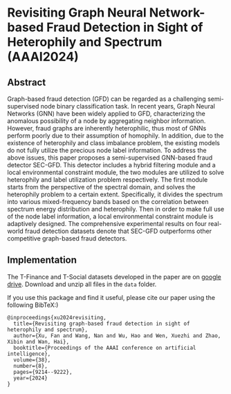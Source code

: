 # Revisiting Graph Neural Network-based Fraud Detection in Sight of Heterophily and Spectrum (AAAI2024)

## Abstract
Graph-based fraud detection (GFD) can be regarded as a challenging semi-supervised node binary classification task. In recent years, Graph Neural Networks (GNN) have been widely applied to GFD, characterizing the anomalous possibility of a node by aggregating neighbor information. However, fraud graphs are inherently heterophilic, thus most of GNNs perform poorly due to their assumption of homophily. In addition, due to the existence of heterophily and class imbalance problem, the existing models do not fully utilize the precious node label information. To address the above issues, this paper proposes a semi-supervised GNN-based fraud detector SEC-GFD. This detector includes a hybrid filtering module and a local environmental constraint module, the two modules are utilized to solve heterophily and label utilization problem respectively. The first module starts from the perspective of the spectral domain, and solves the heterophily problem to a certain extent. Specifically, it divides the spectrum into various mixed-frequency bands based on the correlation between spectrum energy distribution and heterophily. Then in order to make full use of the node label information, a local environmental constraint module is adaptively designed. The comprehensive experimental results on four real-world fraud detection datasets denote that SEC-GFD outperforms other competitive graph-based fraud detectors.


## Implementation
The T-Finance and T-Social datasets developed in the paper are on [google drive](https://drive.google.com/drive/folders/1eqfWN0CIudj7e9KJvkmj5uzK-eWs_pSE?usp=sharing). Download and unzip all files in the `data` folder.


If you use this package and find it useful, please cite our paper using the following BibTeX:)

```
@inproceedings{xu2024revisiting,
  title={Revisiting graph-based fraud detection in sight of heterophily and spectrum},
  author={Xu, Fan and Wang, Nan and Wu, Hao and Wen, Xuezhi and Zhao, Xibin and Wan, Hai},
  booktitle={Proceedings of the AAAI conference on artificial intelligence},
  volume={38},
  number={8},
  pages={9214--9222},
  year={2024}
}
```
